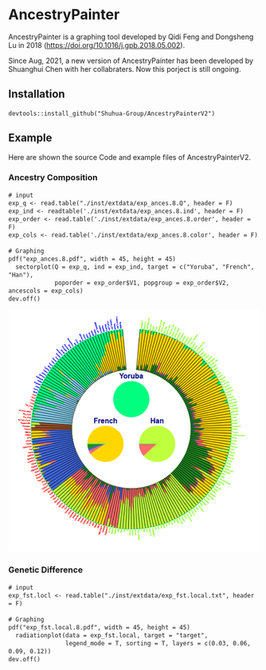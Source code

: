 # AncestryPainter

AncestryPainter is a graphing tool developed by Qidi Feng and Dongsheng Lu in 2018 (https://doi.org/10.1016/j.gpb.2018.05.002).

Since Aug, 2021, a new version of AncestryPainter has been developed by Shuanghui Chen with her collabraters. Now this porject is still ongoing.

## Installation
```
devtools::install_github("Shuhua-Group/AncestryPainterV2")
```

## Example

Here are shown the source Code and example files of AncestryPainterV2.

### Ancestry Composition
```
# input
exp_q <- read.table("./inst/extdata/exp_ances.8.Q", header = F)
exp_ind <- readtable('./inst/extdata/exp_ances.8.ind', header = F)
exp_order <- read.table('./inst/extdata/exp_ances.8.order', header = F)
exp_cols <- read.table('./inst/extdata/exp_ances.8.color', header = F)

# Graphing
pdf("exp_ances.8.pdf", width = 45, height = 45)
  sectorplot(Q = exp_q, ind = exp_ind, target = c("Yoruba", "French", "Han"), 
             poporder = exp_order$V1, popgroup = exp_order$V2, ancescols = exp_cols)
dev.off()
```
![](inst/figures/exp_ances.8.png)<!-- -->


### Genetic Difference
```
# input
exp_fst.locl <- read.table("./inst/extdata/exp_fst.local.txt", header = F)

# Graphing
pdf("exp_fst.local.8.pdf", width = 45, height = 45)
  radiationplot(data = exp_fst.local, target = "target", 
                legend_mode = T, sorting = T, layers = c(0.03, 0.06, 0.09, 0.12))
dev.off()
```

